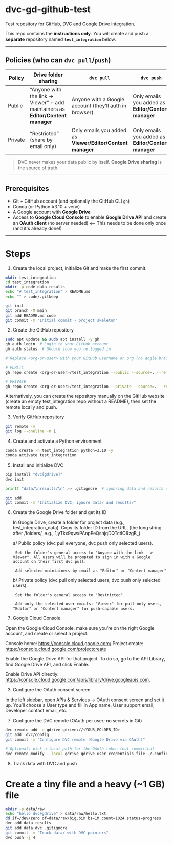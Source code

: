 # dvc-gd-github-test

Test repository for GitHub, DVC and Google Drive integration.

This repo contains the **instructions only**.
You will create and push a **separate** repository named **`test_integration`** below.

---

## Policies (who can `dvc pull`/`push`)

| Policy   | Drive folder sharing | `dvc pull`                    | `dvc push`                    |
|----------|----------------------|-------------------------------|-------------------------------|
| Public   | “Anyone with the link → Viewer” + add maintainers as **Editor/Content manager** | Anyone with a Google account (they’ll auth in browser) | Only emails you added as **Editor/Content manager** |
| Private  | “Restricted” (share by email only) | Only emails you added as **Viewer/Editor/Content manager** | Only emails you added as **Editor/Content manager** |

> DVC never makes your data public by itself. **Google Drive sharing** is the source of truth.

---

## Prerequisites

- Git + GitHub account (and optionally the GitHub CLI `gh`)
- Conda (or Python ≥3.10 + venv)
- A Google account with **Google Drive**
- Access to **Google Cloud Console** to enable **Google Drive API** and create an **OAuth client** (no server needed) <-- This needs to be done only once (and it's already done!)

---


# Steps

1. Create the local project, initialize Git and make the first commit.

```bash
mkdir test_integration
cd test_integration
mkdir -p code data results
echo "# test_integration" > README.md
echo "" > code/.gitkeep

git init
git branch -M main
git add README.md code
git commit -m "Initial commit - project skeleton"
```

2. Create the GitHub repository

```bash
sudo apt update && sudo apt install -y gh
gh auth login  # Login to your GitHub account
gh auth status  # Should show you're logged in

# Replace <org-or-user> with your GitHub username or org (no angle brackets)

# PUBLIC
gh repo create <org-or-user>/test_integration --public --source=. --remote=origin --push

# PRIVATE
gh repo create <org-or-user>/test_integration --private --source=. --remote=origin --push
```

Alternatively, you can create the repository manually on the GitHub website (create an empty test_integration repo without a README), then set the remote locally and push.

3. Verify GitHub repository

```bash
git remote -v
git log --oneline -n 1
```

4. Create and activate a Python environment

```bash
conda create -n test_integration python=3.10 -y
conda activate test_integration
```

5. Install and initialize DVC


```bash
pip install "dvc[gdrive]"
dvc init

printf "data/\nresults/\n" >> .gitignore  # ignoring data and results directories

git add .
git commit -m "Initialize DVC; ignore data/ and results/"
```

6. Create the Google Drive folder and get its ID

    In Google Drive, create a folder for project data (e.g., test_integration_data). Copy its folder ID from the URL. (the long string after /folders/, e.g., 1jyTkx9qwxPAnpEeQsnjqDQTctIO6zgB_).

    a/ Public policy (dvc pull everyone, dvc push only selected users).

        Set the folder's general access to "Anyone with the link --> Viewer". All users will be prompted to sign in with a Google account on their first dvc pull.

        Add selected maintainers by email as "Editor" or "Content manager"


    b/ Private policy (dvc pull only selected users, dvc push only selected users).

        Set the folder's general access to "Restricted".

        Add only the selected user emails: "Viewer" for pull-only users, "Editor" or "Content manager" for push-capable users.


7. Google Cloud Console

Open the Google Cloud Console, make sure you’re on the right Google account, and create or select a project.

Console home: https://console.cloud.google.com/
Project create: https://console.cloud.google.com/projectcreate

Enable the Google Drive API for that project. To do so, go to the API Library, find Google Drive API, and click Enable.

Enable Drive API directly: https://console.cloud.google.com/apis/library/drive.googleapis.com.


3) Configure the OAuth consent screen

In the left sidebar, open APIs & Services → OAuth consent screen and set it up. You’ll choose a User type and fill in App name, User support email, Developer contact email, etc.





7. Configure the DVC remote (OAuth per user; no secrets in Git)

```bash
dvc remote add -d gdrive gdrive://<YOUR_FOLDER_ID>
git add .dvc/config
git commit -m "Configure DVC remote (Google Drive via OAuth)"

# Optional: pick a local path for the OAuth token (not committed)
dvc remote modify --local gdrive gdrive_user_credentials_file ~/.config/dvc/gdrive-test_integration.json
```

8. Track data with DVC and push

# Create a tiny file and a heavy (~1 GB) file

```bash
mkdir -p data/raw
echo "hello dvc+gdrive" > data/raw/hello.txt
dd if=/dev/zero of=data/raw/big.bin bs=1M count=1024 status=progress
dvc add data results
git add data.dvc .gitignore
git commit -m "Track data/ with DVC pointers"
dvc push -j 4
```


